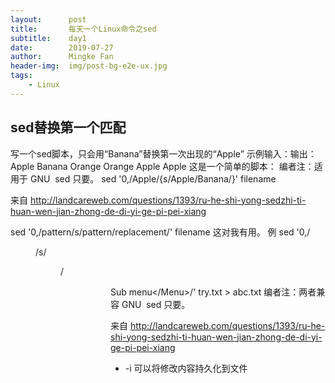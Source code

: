 ```yaml
---
layout:      post
title:       每天一个Linux命令之sed
subtitle:    day1
date:        2019-07-27
author:      Mingke Fan
header-img:  img/post-bg-e2e-ux.jpg
tags:
    - Linux
---
```


## sed替换第一个匹配

写一个sed脚本，只会用“Banana”替换第一次出现的“Apple”
示例输入：输出：
     Apple       Banana
     Orange      Orange
     Apple       Apple
这是一个简单的脚本： 编者注：适用于 GNU  sed 只要。
sed '0,/Apple/{s/Apple/Banana/}' filename

来自 <http://landcareweb.com/questions/1393/ru-he-shi-yong-sedzhi-ti-huan-wen-jian-zhong-de-di-yi-ge-pi-pei-xiang>

sed '0,/pattern/s/pattern/replacement/' filename
这对我有用。
例
sed '0,/<Menu>/s/<Menu>/<Menu><Menu>Sub menu<\/Menu>/' try.txt > abc.txt
编者注：两者兼容 GNU  sed 只要。

来自 <http://landcareweb.com/questions/1393/ru-he-shi-yong-sedzhi-ti-huan-wen-jian-zhong-de-di-yi-ge-pi-pei-xiang>

* -i 可以将修改内容持久化到文件
